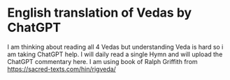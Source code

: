 # English translation of Vedas by ChatGPT
I am thinking about reading all 4 Vedas but understanding Veda is hard so i am taking ChatGPT help.
I will daily read a single Hymn and will upload the ChatGPT commentary here.
I am using book of Ralph Griffith from https://sacred-texts.com/hin/rigveda/
